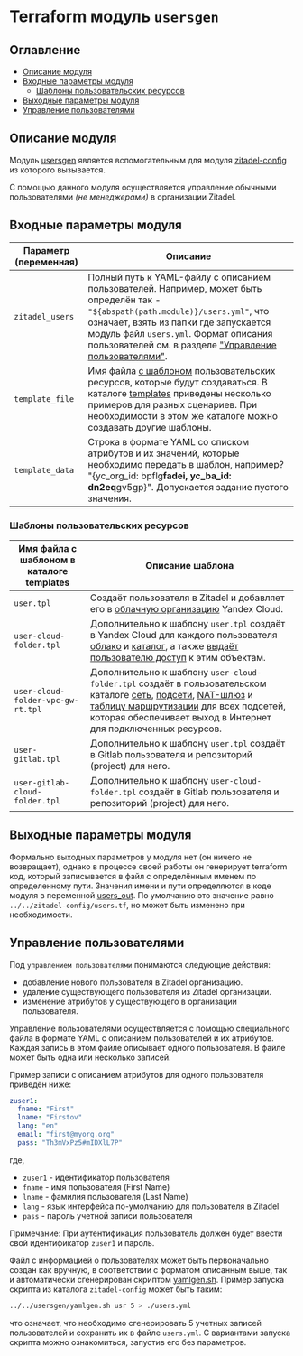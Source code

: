 
# Terraform модуль `usersgen` 

## Оглавление
* [Описание модуля](#ug-overview)
* [Входные параметры модуля](#ug-inputs)
  * [Шаблоны пользовательских ресурсов](#user-template)
* [Выходные параметры модуля](#ug-outputs)
* [Управление пользователями](#ug-operations)


## Описание модуля <a id="ug-overview"/></a>

Модуль [usersgen](../usersgen/) является вспомогательным для модуля [zitadel-config](../zitadel-config/README.md) из которого вызывается.

С помощью данного модуля осуществляется управление обычными пользователями *(не менеджерами)* в организации Zitadel.

## Входные параметры модуля <a id="ug-inputs"/></a>

| Параметр (переменная) | Описание |
| - | -
| `zitadel_users` | Полный путь к YAML-файлу с описанием пользователей. Например, может быть определён так - `"${abspath(path.module)}/users.yml"`, что означает, взять из папки где запускается модуль файл `users.yml`. Формат описания пользователей см. в разделе ["Управление пользователями"](#ug-operations). |
| `template_file` | Имя файла [с шаблоном](./templates/) пользовательских ресурсов, которые будут создаваться. В каталоге [templates](./templates/) приведены несколько примеров для разных сценариев. При необходимости в этом же каталоге можно создавать другие шаблоны. |
| `template_data` | Строка в формате YAML со списком атрибутов и их значений, которые необходимо передать в шаблон, например? "{yc_org_id: bpflg**********fadei, yc_ba_id: dn2eq**********gv5gp}". Допускается задание пустого значения.

### Шаблоны пользовательских ресурсов <a id="user-template"/></a>

| Имя файла с шаблоном в каталоге templates | Описание шаблона |
| - | -
| `user.tpl` | Создаёт пользователя в Zitadel и добавляет его в [облачную организацию](https://yandex.cloud/ru/docs/organization/) Yandex Cloud. |
| `user-cloud-folder.tpl` | Дополнительно к шаблону `user.tpl` создаёт в Yandex Cloud для каждого пользователя [облако](https://yandex.cloud/ru/docs/resource-manager/concepts/resources-hierarchy#cloud) и [каталог](https://yandex.cloud/ru/docs/resource-manager/concepts/resources-hierarchy#folder), а также [выдаёт пользователю доступ](https://yandex.cloud/ru/docs/resource-manager/security/#resources) к этим объектам. |
| `user-cloud-folder-vpc-gw-rt.tpl` | Дополнительно к шаблону `user-cloud-folder.tpl` создаёт в пользовательском каталоге [сеть](https://yandex.cloud/ru/docs/vpc/concepts/network#network), [подсети](https://yandex.cloud/ru/docs/vpc/concepts/network#subnet), [NAT-шлюз](https://yandex.cloud/ru/docs/vpc/concepts/gateways) и [таблицу маршрутизации](https://yandex.cloud/ru/docs/vpc/concepts/static-routes) для всех подсетей, которая обеспечивает выход в Интернет для подключенных ресурсов. |
| `user-gitlab.tpl` | Дополнительно к шаблону `user.tpl` создаёт в Gitlab пользователя и репозиторий (project) для него.
| `user-gitlab-cloud-folder.tpl` | Дополнительно к шаблону `user-cloud-folder.tpl` создаёт в Gitlab пользователя и репозиторий (project) для него.


## Выходные параметры модуля <a id="ug-outputs"/></a>

Формально выходных параметров у модуля нет (он ничего не возвращает), однако в процессе своей работы он генерирует terraform код, который записывается в файл с определённым именем по определенному пути. Значения имени и пути определяются в коде модуля в переменной [users_out](./usersgen.tf). По умолчанию это значение равно `../../zitadel-config/users.tf`, но может быть изменено при необходимости.

## Управление пользователями <a id="ug-operations"/></a>

Под `управлением пользователями` понимаются следующие действия:
* добавление нового пользователя в Zitadel организацию.
* удаление существующего пользователя из Zitadel организации.
* изменение атрибутов у существующего в организации пользователя.

Управление пользователями осуществляется с помощью специального файла в формате YAML с описанием пользователей и их атрибутов. Каждая запись в этом файле описывает одного пользователя. В файле может быть одна или несколько записей.

Пример записи с описанием атрибутов для одного пользователя приведён ниже:

```yml
zuser1:
  fname: "First"
  lname: "Firstov"
  lang: "en"
  email: "first@myorg.org"
  pass: "Th3mVxPz5#mIDXlL7P"
```

где,

* `zuser1` - идентификатор пользователя
* `fname` - имя пользователя (First Name)
* `lname` - фамилия пользователя (Last Name)
* `lang` - язык интерфейса по-умолчанию для пользователя в Zitadel
* `pass` - пароль учетной записи пользователя

Примечание:
При аутентификация пользователь должен будет ввести свой идентификатор `zuser1` и пароль.

Файл с информацией о пользователях может быть первоначально создан как вручную, в соответствии с форматом описанным выше, так и автоматически сгенерирован скриптом [yamlgen.sh](./yamlgen.sh). Пример запуска скрипта из каталога `zitadel-config` может быть таким: 

```bash
../../usersgen/yamlgen.sh usr 5 > ./users.yml
```

что означает, что необходимо сгенерировать 5 учетных записей пользователей и сохранить их в файле `users.yml`. С вариантами запуска скрипта можно ознакомиться, запустив его без параметров.
